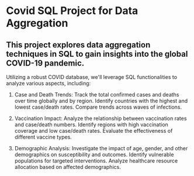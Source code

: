 # **Covid SQL Project for Data Aggregation**
## This project explores data aggregation techniques in SQL to gain insights into the global COVID-19 pandemic.

Utilizing a robust COVID database, we'll leverage SQL functionalities to analyze various aspects, including:

1. Case and Death Trends:
Track the total confirmed cases and deaths over time globally and by region.
Identify countries with the highest and lowest case/death rates.
Compare trends across waves of infections.

3. Vaccination Impact:
Analyze the relationship between vaccination rates and case/death numbers.
Identify regions with high vaccination coverage and low case/death rates.
Evaluate the effectiveness of different vaccine types.

3. Demographic Analysis:
Investigate the impact of age, gender, and other demographics on susceptibility and outcomes.
Identify vulnerable populations for targeted interventions.
Analyze healthcare resource allocation based on affected demographics.
